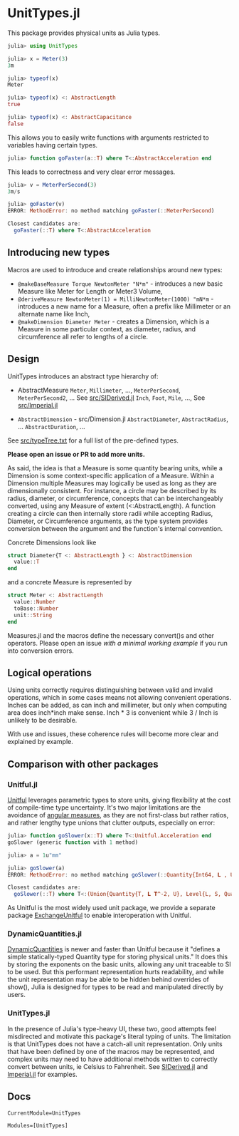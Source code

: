 # UnitTypes.jl
This package provides physical units as Julia types.

```julia
julia> using UnitTypes

julia> x = Meter(3)
3m

julia> typeof(x)
Meter

julia> typeof(x) <: AbstractLength
true

julia> typeof(x) <: AbstractCapacitance
false
```

This allows you to easily write functions with arguments restricted to variables having certain types.
```julia
julia> function goFaster(a::T) where T<:AbstractAcceleration end
```

This leads to correctness and very clear error messages.
```julia
julia> v = MeterPerSecond(3)
3m/s

julia> goFaster(v)
ERROR: MethodError: no method matching goFaster(::MeterPerSecond)

Closest candidates are:
  goFaster(::T) where T<:AbstractAcceleration
```

## Introducing new types
Macros are used to introduce and create relationships around new types:
* `@makeBaseMeasure Torque NewtonMeter "N*m"` - introduces a new basic Measure like Meter for Length or Meter3 Volume,
* `@deriveMeasure NewtonMeter(1) = MilliNewtonMeter(1000) "mN*m` - introduces a new name for a Measure, often a prefix like Millimeter or an alternate name like Inch, 
* `@makeDimension Diameter Meter` - creates a Dimension, which is a Measure in some particular context, as diameter, radius, and circumference all refer to lengths of a circle.

## Design
UnitTypes introduces an abstract type hierarchy of:
* AbstractMeasure
`Meter`, `Millimeter`, ..., `MeterPerSecond`, `MeterPerSecond2`, ... See [src/SIDerived.jl](https://github.com/mechanomy/UnitTypes.jl/src/SIDerived.jl)
`Inch`, `Foot`, `Mile`, ..., See [src/Imperial.jl](https://github.com/mechanomy/UnitTypes.jl/src/Imperial.jl)

* `AbstractDimension` - src/Dimension.jl
`AbstractDiameter`, `AbstractRadius`, ...
`AbstractDuration`, ...

See [src/typeTree.txt](https://github.com/mechanomy/UnitTypes.jl/src/typeTree.txt) for a full list of the pre-defined types.

**Please open an issue or PR to add more units.**

As said, the idea is that a Measure is some quantity bearing units, while a Dimension is some context-specific application of a Measure.
Within a Dimension multiple Measures may logically be used as long as they are dimensionally consistent.
For instance, a circle may be described by its radius, diameter, or circumference, concepts that can be interchangeably converted, using any Measure of extent (<:AbstractLength).
A function creating a circle can then internally store radii while accepting Radius, Diameter, or Circumference arguments, as the type system provides conversion between the argument and the function's internal convention.

Concrete Dimensions look like
```julia
struct Diameter{T <: AbstractLength } <: AbstractDimension
  value::T
end
```
and a concrete Measure is represented by
```julia
struct Meter <: AbstractLength
  value::Number
  toBase::Number
  unit::String
end
```

Measures.jl and the macros define the necessary convert()s and other operators.
Please open an issue _with a minimal working example_ if you run into conversion errors.

## Logical operations
Using units correctly requires distinguishing between valid and invalid operations, which in some cases means not allowing convenient operations.
Inches can be added, as can inch and millimeter, but only when computing area does inch*inch make sense.
Inch * 3 is convenient while 3 / Inch is unlikely to be desirable.

With use and issues, these coherence rules will become more clear and explained by example.

## Comparison with other packages

### Unitful.jl
[Unitful](https://painterqubits.github.io/Unitful.jl/latest/) leverages parametric types to store units, giving flexibility at the cost of compile-time type uncertainty.
It's two major limitations are the avoidance of [angular measures](https://painterqubits.github.io/Unitful.jl/latest/trouble/#promotion-with-dimensionless-numbers), as they are not first-class but rather ratios, and rather lengthy type unions that clutter outputs, especially on error:

```julia
julia> function goSlower(x::T) where T<:Unitful.Acceleration end
goSlower (generic function with 1 method)

julia> a = 1u"mm"

julia> goSlower(a)
ERROR: MethodError: no method matching goSlower(::Quantity{Int64, 𝐋 , Unitful.FreeUnits{(mm,), 𝐋 , nothing}})

Closest candidates are:
  goSlower(::T) where T<:(Union{Quantity{T, 𝐋 𝐓^-2, U}, Level{L, S, Quantity{T, 𝐋 𝐓^-2, U}} where {L, S}} where {T, U}) 
```

As Unitful is the most widely used unit package, we provide a separate package [ExchangeUnitful](https://github.com/mechanomy/ExchangeUnitful.jl) to enable interoperation with Unitful.

### DynamicQuantities.jl
[DynamicQuantities](https://github.com/SymbolicML/DynamicQuantities.jl) is newer and faster than Unitful because it "defines a simple statically-typed Quantity type for storing physical units."
It does this by storing the exponents on the basic units, allowing any unit traceable to SI to be used.
But this performant representation hurts readability, and while the unit representation may be able to be hidden behind overrides of show(), Julia is designed for types to be read and manipulated directly by users.

### UnitTypes.jl
In the presence of Julia's type-heavy UI, these two, good attempts feel misdirected and motivate this package's literal typing of units.
The limitation is that UnitTypes does not have a catch-all unit representation.
Only units that have been defined by one of the macros may be represented, and complex units may need to have additional methods written to correctly convert between units, ie Celsius to Fahrenheit.
See [SIDerived.jl](https://github.com/mechanomy/UnitTypes.jl/src/SIDerived.jl) and [Imperial.jl](https://github.com/mechanomy/UnitTypes.jl/src/Imperial.jl) for examples.

## Docs

```@meta
CurrentModule=UnitTypes
```

```@autodocs
Modules=[UnitTypes]
```

